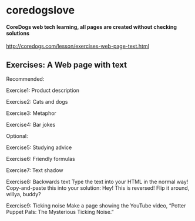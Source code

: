 # coredogslove 

#### CoreDogs web tech learning, all pages are created without checking solutions
http://coredogs.com/lesson/exercises-web-page-text.html

## Exercises: A Web page with text

Recommended:

Exercise1: Product description

Exercise2: Cats and dogs

Exercise3: Metaphor

Exercise4: Bar jokes

Optional:

Exercise5: Studying advice

Exercise6: Friendly formulas

Exercise7: Text shadow

Exercise8: Backwards text
Type the text into your HTML in the normal way! Copy-and-paste this into your solution:
Hey!
This is reversed!
Flip it around, willya, buddy?

Exercise9: Ticking noise
Make a page showing the YouTube video, “Potter Puppet Pals: The Mysterious Ticking Noise.” 
